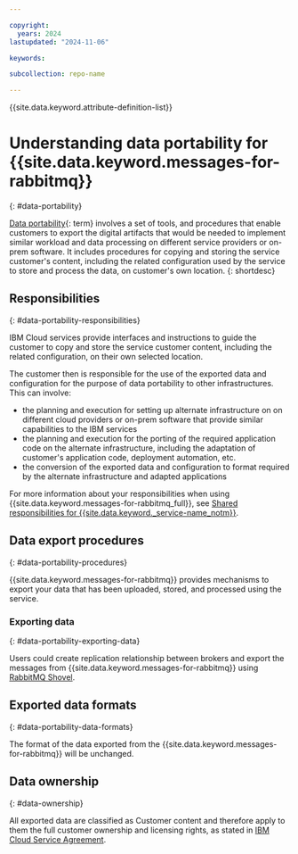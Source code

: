 ```yaml
---

copyright:
  years: 2024
lastupdated: "2024-11-06"

keywords:

subcollection: repo-name

---
```


{{site.data.keyword.attribute-definition-list}}



# Understanding data portability for {{site.data.keyword.messages-for-rabbitmq}}
{: #data-portability}

[Data portability](#x2113280){: term} involves a set of tools, and procedures that enable customers to export the digital artifacts that would be needed to implement similar workload and data processing on different service providers or on-prem software. It includes procedures for copying and storing the service customer's content, including the related configuration used by the service to store and process the data, on customer's own location.
{: shortdesc}

## Responsibilities
{: #data-portability-responsibilities}

IBM Cloud services provide interfaces and instructions to guide the customer to copy and store the service customer content, including the related configuration, on their own selected location.

The customer then is responsible for the use of the exported data and configuration for the purpose of data portability to other infrastructures.
This can involve:

- the planning and execution for setting up alternate infrastructure on on different cloud providers or on-prem software that provide similar capabilities to the IBM services
- the planning and execution for the porting of the required application code on the alternate infrastructure, including the adaptation of customer's application code, deployment automation, etc.
- the conversion of the exported data and configuration to format required by the alternate infrastructure and adapted applications

For more information about your responsibilities when using {{site.data.keyword.messages-for-rabbitmq_full}}, see [Shared responsibilities for {{site.data.keyword._service-name_notm}}](/docs/cloud-databases?topic=cloud-databases-responsibilities-cloud-databases).

## Data export procedures
{: #data-portability-procedures}

{{site.data.keyword.messages-for-rabbitmq}} provides mechanisms to export your data that has been uploaded, stored, and processed using the service.

### Exporting data
{: #data-portability-exporting-data}

Users could create replication relationship between brokers and export the messages from {{site.data.keyword.messages-for-rabbitmq}} using [RabbitMQ Shovel](/docs/messages-for-rabbitmq?topic=messages-for-rabbitmq-rabbitmq-shovel&interface=ui).

## Exported data formats
{: #data-portability-data-formats}

The format of the data exported from the {{site.data.keyword.messages-for-rabbitmq}} will be unchanged.

## Data ownership
{: #data-ownership}

All exported data are classified as Customer content and therefore apply to them the full customer ownership and licensing rights, as stated in [IBM Cloud Service Agreement](https://www.ibm.com/terms/?id=Z126-6304_WS).


